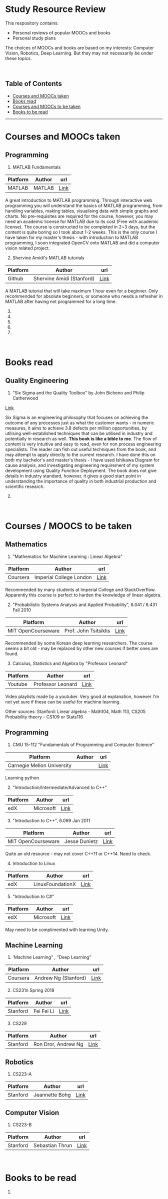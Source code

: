 # Study Resource Review

This respository contains:
* Personal reviews of popular MOOCs and books
* Personal study plans

The choices of MOOCs and books are based on my interests: Computer Vision, Robotics, Deep Learning.
But they may not necessarily be under these topics.

</br>

## Table of Contents


* [Courses and MOOCs taken](#courses-and-moocs-taken)
* [Books read](#books-read)
* [Courses and MOOCs to be taken](#courses-and-moocs-to-be-taken)
* [Books to be read](#Books-to-be-read)

------------------------------------------------------------------------------------------------

# Courses and MOOCs taken

## Programming

1. MATLAB Fundamentals

Platform|Author|url
--|--|--
MATLAB|MATLAB|[Link](https://www.mathworks.com/training-schedule/matlab-fundamentals.html)

A great introduction to MATLAB programming. Through interactive web programming you will understand the basics of MATLAB programming, from handling variables, making tables, visualising data with simple graphs and charts. No pre-requisites are required for the course, however, you may need an academic license for MATLAB due to its cost (Free with academic license). The course is constructed to be completed in 2~3 days, but the content is quite boring so I took about 1-2 weeks. This is the only course I have taken for my master's thesis - with introduction to MATLAB programming, I soon integrated OpenCV onto MATLAB and did a computer vision related project.

2. Shervine Amidi's MATLAB tutorials

Platform|Author|url
--|--|--
Github|Shervine Amidi (Stanford)|[Link](https://stanford.edu/~shervine/teaching/common/matlab-start)

A MATLAB tutorial that will take maximum 1 hour even for a beginner. Only recommended for absolute beginners, or someone who needs a refresher in MATLAB after having not programmed for a long time.

3.
4.
5.
6.
7.

</br>

# Books read

## Quality Engineering

1. "Six Sigma and the Quality Toolbox" by John Bicheno and Philip Catherwood

[Link](https://www.amazon.co.uk/Six-SIGMA-Quality-Toolbox-Manufacturing/dp/0954124421/ref=asap_bc?ie=UTF8)

Six Sigma is an engineering philosophy that focuses on achieving the outcome of any processes just as what the customer wants - in numeric measures, it aims to achieve 3.8 defects per million opportunities, by utilising well-established techniques that can be utilised in industry and potentially in research as well. **This book is like a bible to me**. The flow of content is very intuitive and easy to read, even for non process engineering specialists. The reader can fish out useful techniques from the book, and may attempt to apply directly to the current research. I have done this on both my bachelor's and master's thesis - I have used Ishikawa Diagram for cause analysis, and investigating engineering requirement of my system development using Quality Function Deployment. The book does not give details in industry standard, however, it gives a good start point in understanding the importance of quality in both industrial production and scientific research.

2.

</br>

# Courses / MOOCS to be taken

## Mathematics

1. "Mathematics for Machine Learning : Linear Algebra"

Platform|Author|url
--|--|--
Coursera|Imperial College London|[Link](https://www.coursera.org/learn/linear-algebra-machine-learning)

Recommended by many students at Imperial College and StackOverflow. Apparently this course is perfect to harden the knowledge of linear algebra.

2. "Probabilistic Systems Analysis and Applied Probability", 6.041 / 6.431 Fall 2010

Platform|Author|url
--|--|--
MIT OpenCourseware|Prof. John Tsitsiklis|[Link](https://ocw.mit.edu/courses/electrical-engineering-and-computer-science/6-041-probabilistic-systems-analysis-and-applied-probability-fall-2010/)

Recommended by some Korean deep learning researchers. The course seems a bit old - may be replaced by other new courses if better ones are found.

3. Calculus, Statistics and Algebra by "Professor Leonard"

Platform|Author|url
--|--|--
Youtube|Professor Leonard|[Link](https://www.youtube.com/channel/UCoHhuummRZaIVX7bD4t2czg)

Video playlists made by a youtuber. Very good at explanation, however I'm not yet sure if these can be useful for machine learning.

Other sources: 
Stanford:
Linear algebra - Math104, Math 113, CS205
Probability theory - CS109 or Stats116

## Programming

1. CMU 15-112 "Fundamentals of Programming and Computer Science"

Platform|Author|url
--|--|--
Carnegie Mellon University|  |[Link](https://www.cs.cmu.edu/~112/)

Learning python

2. "Introduction/Intermediate/Advanced to C++"

Platform|Author|url
--|--|--
edX|Microsoft|[Link](https://www.edx.org/course/introduction-c-plus-plus-1)

3. "Introduction to C++", 6.069 Jan 2011

Platform|Author|url
--|--|--
MIT OpenCourseware|Jesse Dunietz|[Link](https://ocw.mit.edu/courses/electrical-engineering-and-computer-science/6-096-introduction-to-c-january-iap-2011/)

Quite an old resource - may not cover C++11 or C++14. Need to check.

4. Introduction to Linux

Platform|Author|url
--|--|--
edX|LinuxFoundationX|[Link](https://www.edx.org/course/introduction-to-linux)

5. "Introduction to C#"

Platform|Author|url
--|--|--
edX|Microsoft|[Link](https://www.edx.org/course/introduction-to-c-sharp-1)

May need to be complimented with learning Unity.


## Machine Learning

1. 'Machine Learning" , "Deep Learning"

Platform|Author|url
--|--|--
Coursera|Andrew Ng (Stanford)|[Link](https://ko.coursera.org/learn/machine-learning)

2. CS231n Spring 2018

Platform|Author|url
--|--|--
Stanford|Fei Fei Li|[Link](http://cs231n.stanford.edu/)

3. CS229

Platform|Author|url
--|--|--
Stanford|Ron Dror, Andrew Ng|[Link](http://cs229.stanford.edu/)

## Robotics

1. CS223-A

Platform|Author|url
--|--|--
Stanford|Jeannette Bohg|[Link](https://cs.stanford.edu/groups/manips/teaching/cs223a/)

## Computer Vision

1. CS223-B

Platform|Author|url
--|--|--
Stanford|Sebastian Thrun|[Link](http://robots.stanford.edu/cs223b05/schedule.html)


</br>

# Books to be read
1.
